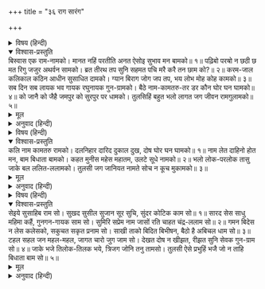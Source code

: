 +++
title = "३६ राग सारंग"

+++


<details><summary>विषय (हिन्दी)</summary>

(१५५)
</details>

<details open><summary>विश्वास-प्रस्तुति</summary>
बिस्वास एक राम-नामको।  
मानत नहिं परतीति अनत ऐसोइ सुभाव मन बामको॥ १॥  
पढ़िबो परॺो न छठी छ मत रिगु जजुर अथर्वन सामको।  
ब्रत तीरथ तप सुनि सहमत पचि मरै करै तन छाम को?॥ २॥  
करम-जाल कलिकाल कठिन आधीन सुसाधित दामको।  
ग्यान बिराग जोग जप तप, भय लोभ मोह कोह कामको॥ ३॥  
सब दिन सब लायक भव गायक रघुनायक गुन-ग्रामको।  
बैठे नाम-कामतरु-तर डर कौन घोर घन घामको॥ ४॥  
को जानै को जैहै जमपुर को सुरपुर पर धामको।  
तुलसिहिं बहुत भलो लागत जग जीवन रामगुलामको॥ ५॥
</details>

<details><summary>मूल</summary>

बिस्वास एक राम-नामको।  
मानत नहिं परतीति अनत ऐसोइ सुभाव मन बामको॥ १॥  
पढ़िबो परॺो न छठी छ मत रिगु जजुर अथर्वन सामको।  
ब्रत तीरथ तप सुनि सहमत पचि मरै करै तन छाम को?॥ २॥  
करम-जाल कलिकाल कठिन आधीन सुसाधित दामको।  
ग्यान बिराग जोग जप तप, भय लोभ मोह कोह कामको॥ ३॥  
सब दिन सब लायक भव गायक रघुनायक गुन-ग्रामको।  
बैठे नाम-कामतरु-तर डर कौन घोर घन घामको॥ ४॥  
को जानै को जैहै जमपुर को सुरपुर पर धामको।  
तुलसिहिं बहुत भलो लागत जग जीवन रामगुलामको॥ ५॥
</details>

<details><summary>अनुवाद (हिन्दी)</summary>

भावार्थ—मुझे तो एक राम-नामका ही विश्वास है। मेरे कुटिल मनका कुछ ऐसा ही स्वभाव है कि वह और कहीं विश्वास ही नहीं करता॥ १॥ छ: (न्याय, वैशेषिक, सांख्य, योग, मीमांसा, वेदान्त) शास्त्रोंका तथा ऋक्, यजु, अथर्वण और साम वेदोंका पढ़ना तो मेरी छठीमें ही नहीं पड़ा (भाग्यमें ही नहीं लिखा गया) है, और व्रत, तीर्थ, तप आदिका तो नाम सुनकर मन डर रहा है। कौन (इन साधनोंमें) पच-पचकर मरे या शरीरको क्षीण करे?॥ २॥ कर्मकाण्ड (यज्ञादि) कलियुगमें कठिन है और उसका होना भी धनके अधीन है। (अब रहे) ज्ञान, वैराग्य, योग, जप और तप आदि साधन, सो इनके करनेमें काम, क्रोध, लोभ, मोह आदिका भय लगा है॥ ३॥ इस भव (संसार)-में श्रीरघुनाथजीके गुणसमूहको गानेवाले ही सदा सब प्रकारसे योग्य हैं। जो राम-नामरूपी कल्पवृक्षकी छायामें बैठे हैं, उन्हें घनघोर घटा (तमोमय अज्ञान) अथवा तेज धूप (विषयोंकी चकाचौंध)-का क्या डर है? भाव यह है कि वे अज्ञानके वश होकर विषयोंमें नहीं फँस सकते। इससे पाप-ताप उनसे सदा दूर रहते हैं॥ ४॥ कौन जानता है कि कौन नरक जायगा, कौन स्वर्ग जायगा और कौन परमधाम जायगा? तुलसीदासको तो इस संसारमें रामजीका गुलाम होकर जीना ही बहुत अच्छा लगता है॥ ५॥
</details>

<details><summary>विषय (हिन्दी)</summary>

(१५६)
</details>

<details open><summary>विश्वास-प्रस्तुति</summary>
कलि नाम कामतरु रामको।  
दलनिहार दारिद दुकाल दुख, दोष घोर घन घामको॥ १॥  
नाम लेत दाहिनो होत मन, बाम बिधाता बामको।  
कहत मुनीस महेस महातम, उलटे सूधे नामको॥ २॥  
भलो लोक-परलोक तासु जाके बल ललित-ललामको।  
तुलसी जग जानियत नामते सोच न कूच मुकामको॥ ३॥
</details>

<details><summary>मूल</summary>

कलि नाम कामतरु रामको।  
दलनिहार दारिद दुकाल दुख, दोष घोर घन घामको॥ १॥  
नाम लेत दाहिनो होत मन, बाम बिधाता बामको।  
कहत मुनीस महेस महातम, उलटे सूधे नामको॥ २॥  
भलो लोक-परलोक तासु जाके बल ललित-ललामको।  
तुलसी जग जानियत नामते सोच न कूच मुकामको॥ ३॥
</details>

<details><summary>अनुवाद (हिन्दी)</summary>

भावार्थ—कलियुगमें श्रीराम-नाम ही कल्पवृक्ष है। क्योंकि वह दारिद्रॺ, दुर्भिक्ष, दु:ख, दोष और घनघटा (अज्ञान) तथा कड़ी धूप (विषय-विलास)-का नाश करनेवाला है॥ १॥ राम-नाम लेते ही प्रतिकूल विधाताका प्रतिकूल मन भी अनुकूल हो जाता है। मुनीश्वर वाल्मीकिने उलटे अर्थात् ‘मरा-मरा’ नामकी महिमा गायी है और शिवजीने सीधे राम-नामका माहात्म्य बताया है। तात्पर्य यह है कि उलटा नाम जपते-जपते वाल्मीकि व्याधसे ब्रह्मर्षि हो गये और शिवजी सीधा नाम जपनेसे हलाहल विषका पान कर गये तथा स्वयं भगवत्स्वरूप माने गये॥ २॥ जिसे इस परम सुन्दर राम-नामका बल है, उसके लोक और परलोक दोनों ही सुखमय हैं। हे तुलसी! राम-नामका बल होनेपर न तो इस संसारसे जानेमें सोच प्रतीत होता है और न यहाँ रहनेमें ही। भाव यह है कि उसके लिये परमानन्दमें मग्न रहनेके कारण जीवन-मरण समान हो जाते हैं॥ ३॥
</details>

<details><summary>विषय (हिन्दी)</summary>

(१५७)
</details>

<details open><summary>विश्वास-प्रस्तुति</summary>
सेइये सुसाहिब राम सो।  
सुखद सुसील सुजान सूर सुचि, सुंदर कोटिक काम सो॥ १॥  
सारद सेस साधु महिमा कहैं, गुनगन-गायक साम सो।  
सुमिरि सप्रेम नाम जासों रति चाहत चंद्र-ललाम सो॥ २॥  
गमन बिदेस न लेस कलेसको, सकुचत सकृत प्रनाम सो।  
साखी ताको बिदित बिभीषन, बैठो है अबिचल धाम सो॥ ३॥  
टहल सहल जन महल-महल, जागत चारो जुग जाम सो।  
देखत दोष न खीझत, रीझत सुनि सेवक गुन-ग्राम सो॥ ४॥  
जाके भजे तिलोक-तिलक भये, त्रिजग जोनि तनु तामसो।  
तुलसी ऐसे प्रभुहिं भजै जो न ताहि बिधाता बाम सो॥ ५॥
</details>

<details><summary>मूल</summary>

सेइये सुसाहिब राम सो।  
सुखद सुसील सुजान सूर सुचि, सुंदर कोटिक काम सो॥ १॥  
सारद सेस साधु महिमा कहैं, गुनगन-गायक साम सो।  
सुमिरि सप्रेम नाम जासों रति चाहत चंद्र-ललाम सो॥ २॥  
गमन बिदेस न लेस कलेसको, सकुचत सकृत प्रनाम सो।  
साखी ताको बिदित बिभीषन, बैठो है अबिचल धाम सो॥ ३॥  
टहल सहल जन महल-महल, जागत चारो जुग जाम सो।  
देखत दोष न खीझत, रीझत सुनि सेवक गुन-ग्राम सो॥ ४॥  
जाके भजे तिलोक-तिलक भये, त्रिजग जोनि तनु तामसो।  
तुलसी ऐसे प्रभुहिं भजै जो न ताहि बिधाता बाम सो॥ ५॥
</details>

<details><summary>अनुवाद (हिन्दी)</summary>

भावार्थ—श्रीराम-सरीखे सुन्दर स्वामीकी सेवा करनी चाहिये। जो सुख देनेवाले, सुशील, चतुर, वीर, पवित्र और करोड़ों कामदेवोंके समान सुन्दर हैं॥ १॥ सरस्वती, शेषनाग और संतजन जिनकी महिमाका बखान करते हैं। सामवेद-सरीखे जिनके गुणोंका गान करते हैं। शिवजी-सरीखे भी जिनके नामका प्रेमपूर्वक स्मरण करते हुए प्रेम करना चाहते हैं॥ २॥ जिन्हें (पिताकी आज्ञासे) विदेश अर्थात् वन जाते समय तनिक भी क्लेश नहीं हुआ। जिन्हें एक बार भी कोई प्रणाम कर लेता है तो संकोचके मारे दब जाते हैं; इस बातका साक्षी विभीषण प्रसिद्ध है, कि जो आज भी (लंकामें) अटल राज्य कर रहा है॥ ३॥ जिनकी चाकरी करना बड़ा सहल है (क्योंकि वे सेवककी भूल-चूककी ओर देखते ही नहीं); जो अपने भक्तोंके घट-घटमें चारों युगोंमें, चारों पहर, जागते रहते हैं। (हृदयमें बैठकर सदा रखवाली करते हैं।) अपराध देखते हुए भी सेवकपर क्रोध नहीं करते। परन्तु जब अपने सेवककी गुणावली सुनते हैं, तब उसपर रीझ जाते हैं॥ ४॥ जिन्हें भजनेसे, तिर्यक्-योनिके (पशु-पक्षी) एवं तामसी शरीरवाले (राक्षस) भी तीनों लोकोंके तिलक बन गये। हे तुलसी! ऐसे (सुखद, सुशील, सुन्दर, भक्तवत्सल, चतुर पतितपावन) प्रभुको जो नहीं भजते उनपर विधाता प्रतिकूल ही है॥ ५॥
</details>
